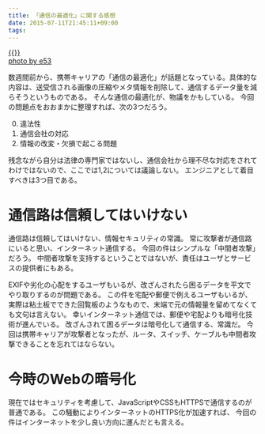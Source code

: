 ```yaml
---
title: 「通信の最適化」に関する感想
date: 2015-07-11T21:45:11+09:00
tags: 
---
```


[{{<img src="http://farm1.staticflickr.com/11/15612924_be0d9a3470.jpg" alt="">}}](http://www.flickr.com/photos/12149418@N00/15612924)  
[photo by e53](http://www.flickr.com/photos/12149418@N00/15612924)

数週間前から、携帯キャリアの「通信の最適化」が話題となっている。具体的な内容は、送受信される画像の圧縮やメタ情報を削除して、通信するデータ量を減らそうというものである。
そんな通信の最適化が、物議をかもしている。
今回の問題点をおおまかに整理すれば、次の3つだろう。

0. 違法性
1. 通信会社の対応
2. 情報の改変・欠損で起こる問題

残念ながら自分は法律の専門家ではないし、通信会社から理不尽な対応をされてわけではないので、ここでは1,2については議論しない。
エンジニアとして着目すべきは3つ目である。

# 通信路は信頼してはいけない

通信路は信頼してはいけない、情報セキュリティの常識。
常に攻撃者が通信路にいると思い、インターネット通信する。
今回の件はシンプルな「中間者攻撃」だろう。
中間者攻撃を支持するということではないが、責任はユーザとサービスの提供者にもある。

EXIFや劣化の心配をするユーザもいるが、改ざんされたら困るデータを平文でやり取りするのが問題である。
この件を宅配や郵便で例えるユーザもいるが、実際は粘土板でできた回覧板のようなもので、末端で元の情報量を留めてなくても文句は言えない。
幸いインターネット通信では、郵便や宅配よりも暗号化技術が進んでいる。
改ざんされて困るデータは暗号化して通信する、常識だ。
今回は携帯キャリアが攻撃者となったが、ルータ、スイッチ、ケーブルも中間者攻撃できることを忘れてはならない。

# 今時のWebの暗号化

現在ではセキュリティを考慮して、JavaScriptやCSSもHTTPSで通信するのが普通である。
この騒動によりインターネットのHTTPS化が加速すれば、
今回の件はインターネットを少し良い方向に運んだとも言える。

